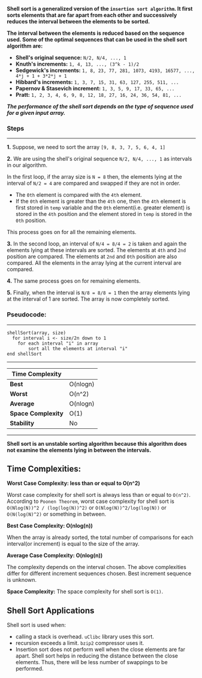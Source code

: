 **Shell sort is a generalized version of the `insertion sort algorithm`. It first sorts elements that are far apart from each other and successively reduces the interval between the elements to be sorted.**

**The interval between the elements is reduced based on the sequence used. Some of the optimal sequences that can be used in the shell sort algorithm are:**
-   **Shell's original sequence:** `N/2, N/4, ..., 1`
-   **Knuth's increments:** `1, 4, 13, ..., (3^k - 1)/2`
-   **Sedgewick's increments:** `1, 8, 23, 77, 281, 1073, 4193, 16577, ..., 4*j + 1 + 3*2*j + 1`
-   **Hibbard's increments:** `1, 3, 7, 15, 31, 63, 127, 255, 511, ...`
-   **Papernov & Stasevich increment:** `1, 3, 5, 9, 17, 33, 65, ...`
-   **Pratt:** `1, 2, 3, 4, 6, 9, 8, 12, 18, 27, 16, 24, 36, 54, 81, ...`

***The performance of the shell sort depends on the type of sequence used for a given input array.***

### **Steps**
---
**1.** Suppose, we need to sort the array `[9, 8, 3, 7, 5, 6, 4, 1]`

**2.** We are using the shell's original sequence `N/2, N/4, ..., 1` as intervals in our algorithm.

In the first loop, if the array size is `N = 8` then, the elements lying at the interval of `N/2 = 4` are compared and swapped if they are not in order.
- The `0th` element is compared with the `4th` element.
- If the `0th` element is greater than the `4th` one, then the `4th`
element is first stored in `temp` variable and the `0th` element(i.e. greater element) is stored in the `4th` position and the element stored in `temp` is stored in the `0th` position.

This process goes on for all the remaining elements.


**3.** In the second loop, an interval of `N/4 = 8/4 = 2` is taken and again the elements lying at these intervals are sorted. The elements at `4th` and `2nd` position are compared. The elements at `2nd` and `0th` position are also compared. All the elements in the array lying at the current interval are compared.

**4.** The same process goes on for remaining elements.

**5.** Finally, when the interval is `N/8 = 8/8 = 1` then the array elements lying at the interval of 1 are sorted. The array is now completely sorted.
   
### **Pseudocode:**
---
```
shellSort(array, size)
  for interval i <- size/2n down to 1
    for each interval "i" in array
        sort all the elements at interval "i"
end shellSort
```
---
| **Time Complexity**  |        |
| -------------------- | ------ |
| **Best**             | O(nlogn) |
| **Worst**            | O(n^2) |
| **Average**          | O(nlogn)   |
| **Space Complexity** | O(1) |
| **Stability**        | No    |
---

**Shell sort is an unstable sorting algorithm because this algorithm does not examine the elements lying in between the intervals.**

**Time Complexities:**
---

**Worst Case Complexity: less than or equal to O(n^2)**

Worst case complexity for shell sort is always less than or equal to `O(n^2)`. According to `Poonen Theorem`, worst case complexity for shell sort is `O(Nlog(N))^2 / (log(log(N))^2)` or `O(Nlog(N))^2/log(log(N))` or `O(N(log(N)^2)` or something in between.

**Best Case Complexity: O(nlog(n))**

When the array is already sorted, the total number of comparisons for each interval(or increment) is equal to the size of the array.

**Average Case Complexity: O(nlog(n))**

The complexity depends on the interval chosen. The above complexities differ for different increment sequences chosen. Best increment sequence is unknown.

**Space Complexity:** The space complexity for shell sort is `O(1)`.

**Shell Sort Applications**
---
Shell sort is used when:
- calling a stack is overhead. `uClibc` library uses this sort.
- recursion exceeds a limit. `bzip2` compressor uses it.
- Insertion sort does not perform well when the close elements are far apart. Shell sort helps in reducing the distance between the close elements. Thus, there will be less number of swappings to be performed.
